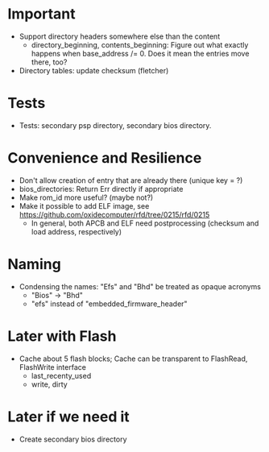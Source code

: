 # Important

* Support directory headers somewhere else than the content
  * directory_beginning, contents_beginning: Figure out what exactly happens when base_address /= 0.  Does it mean the entries move there, too?
* Directory tables: update checksum (fletcher)

# Tests

* Tests: secondary psp directory, secondary bios directory.

# Convenience and Resilience

* Don't allow creation of entry that are already there (unique key = ?)
* bios_directories: Return Err directly if appropriate
* Make rom_id more useful?  (maybe not?)
* Make it possible to add ELF image, see https://github.com/oxidecomputer/rfd/tree/0215/rfd/0215
  * In general, both APCB and ELF need postprocessing (checksum and load address, respectively)

# Naming

* Condensing the names: "Efs" and "Bhd" be treated as opaque acronyms
  * "Bios" -> "Bhd"
  * "efs" instead of "embedded_firmware_header"

# Later with Flash

* Cache about 5 flash blocks;  Cache can be transparent to FlashRead, FlashWrite interface
  * last_recenty_used
  * write, dirty

# Later if we need it

* Create secondary bios directory
